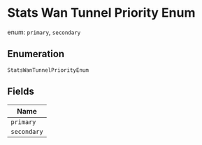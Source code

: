 
# Stats Wan Tunnel Priority Enum

enum: `primary`, `secondary`

## Enumeration

`StatsWanTunnelPriorityEnum`

## Fields

| Name |
|  --- |
| `primary` |
| `secondary` |

